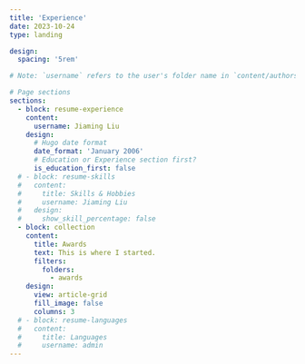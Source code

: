 ```yaml
---
title: 'Experience'
date: 2023-10-24
type: landing

design:
  spacing: '5rem'

# Note: `username` refers to the user's folder name in `content/authors/`

# Page sections
sections:
  - block: resume-experience
    content:
      username: Jiaming Liu
    design:
      # Hugo date format
      date_format: 'January 2006'
      # Education or Experience section first?
      is_education_first: false
  # - block: resume-skills
  #   content:
  #     title: Skills & Hobbies
  #     username: Jiaming Liu
  #   design:
  #     show_skill_percentage: false
  - block: collection
    content:
      title: Awards
      text: This is where I started.
      filters:
        folders:
          - awards
    design:
      view: article-grid
      fill_image: false
      columns: 3
  # - block: resume-languages
  #   content:
  #     title: Languages
  #     username: admin
---
```

